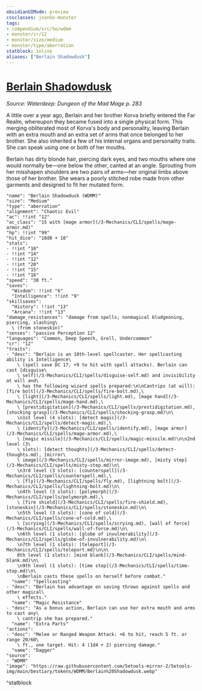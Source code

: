 ```yaml
---
obsidianUIMode: preview
cssclasses: json5e-monster
tags:
- compendium/src/5e/wdmm
- monster/cr/12
- monster/size/medium
- monster/type/aberration
statblock: inline
aliases: ["Berlain Shadowdusk"]
---
```

# [Berlain Shadowdusk](3-Mechanics\CLI\bestiary\npc/berlain-shadowdusk-wdmm.md)
*Source: Waterdeep: Dungeon of the Mad Mage p. 283*  

A little over a year ago, Berlain and her brother Korva briefly entered the Far Realm, whereupon they became fused into a single physical form. This merging obliterated most of Korva's body and personality, leaving Berlain with an extra mouth and an extra set of arms that once belonged to her brother. She also inherited a few of his internal organs and personality traits. She can speak using one or both of her mouths.

Berlain has dirty blonde hair, piercing dark eyes, and two mouths where one would normally be—one below the other, canted at an angle. Sprouting from her misshapen shoulders are two pairs of arms—her original limbs above those of her brother. She wears a poorly stitched robe made from other garments and designed to fit her mutated form.

```statblock
"name": "Berlain Shadowdusk (WDMM)"
"size": "Medium"
"type": "aberration"
"alignment": "Chaotic Evil"
"ac": !!int "12"
"ac_class": "15 with [mage armor](/3-Mechanics/CLI/spells/mage-armor.md)"
"hp": !!int "99"
"hit_dice": "18d8 + 18"
"stats":
- !!int "10"
- !!int "14"
- !!int "12"
- !!int "20"
- !!int "15"
- !!int "16"
"speed": "30 ft."
"saves":
  "Wisdom": !!int "6"
  "Intelligence": !!int "9"
"skillsaves":
  "History": !!int "13"
  "Arcana": !!int "13"
"damage_resistances": "damage from spells; nonmagical bludgeoning, piercing, slashing\
  \ (from stoneskin)"
"senses": "passive Perception 12"
"languages": "Common, Deep Speech, Grell, Undercommon"
"cr": "12"
"traits":
- "desc": "Berlain is an 18th-level spellcaster. Her spellcasting ability is Intelligence\
    \ (spell save DC 17, +9 to hit with spell attacks). Berlain can cast [disguise\
    \ self](/3-Mechanics/CLI/spells/disguise-self.md) and invisibility at will and\
    \ has the following wizard spells prepared:\n\nCantrips (at will): [fire bolt](/3-Mechanics/CLI/spells/fire-bolt.md),\
    \ [light](/3-Mechanics/CLI/spells/light.md), [mage hand](/3-Mechanics/CLI/spells/mage-hand.md),\
    \ [prestidigitation](/3-Mechanics/CLI/spells/prestidigitation.md), [shocking grasp](/3-Mechanics/CLI/spells/shocking-grasp.md)\n\
    \n1st level (4 slots): [detect magic](/3-Mechanics/CLI/spells/detect-magic.md),\
    \ [identify](/3-Mechanics/CLI/spells/identify.md), [mage armor](/3-Mechanics/CLI/spells/mage-armor.md),\
    \ [magic missile](/3-Mechanics/CLI/spells/magic-missile.md)\n\n2nd level (3\
    \ slots): [detect thoughts](/3-Mechanics/CLI/spells/detect-thoughts.md), [mirror\
    \ image](/3-Mechanics/CLI/spells/mirror-image.md), [misty step](/3-Mechanics/CLI/spells/misty-step.md)\n\
    \n3rd level (3 slots): [counterspell](/3-Mechanics/CLI/spells/counterspell.md),\
    \ [fly](/3-Mechanics/CLI/spells/fly.md), [lightning bolt](/3-Mechanics/CLI/spells/lightning-bolt.md)\n\
    \n4th level (3 slots): [polymorph](/3-Mechanics/CLI/spells/polymorph.md),\
    \ [fire shield](/3-Mechanics/CLI/spells/fire-shield.md), [stoneskin](/3-Mechanics/CLI/spells/stoneskin.md)\n\
    \n5th level (3 slots): [cone of cold](/3-Mechanics/CLI/spells/cone-of-cold.md),\
    \ [scrying](/3-Mechanics/CLI/spells/scrying.md), [wall of force](/3-Mechanics/CLI/spells/wall-of-force.md)\n\
    \n6th level (1 slots): [globe of invulnerability](/3-Mechanics/CLI/spells/globe-of-invulnerability.md)\n\
    \n7th level (1 slots): [teleport](/3-Mechanics/CLI/spells/teleport.md)\n\n\
    8th level (1 slots): [mind blank](/3-Mechanics/CLI/spells/mind-blank.md)\n\
    \n9th level (1 slots): [time stop](/3-Mechanics/CLI/spells/time-stop.md)\n\
    \nBerlain casts these spells on herself before combat."
  "name": "Spellcasting"
- "desc": "Berlain has advantage on saving throws against spells and other magical\
    \ effects."
  "name": "Magic Resistance"
- "desc": "As a bonus action, Berlain can use her extra mouth and arms to cast any\
    \ cantrip she has prepared."
  "name": "Extra Parts"
"actions":
- "desc": "Melee or Ranged Weapon Attack: +6 to hit, reach 5 ft. or range 20/60\
    \ ft., one target. Hit: 4 (1d4 + 2) piercing damage."
  "name": "Dagger"
"source":
- "WDMM"
"image": "https://raw.githubusercontent.com/5etools-mirror-2/5etools-img/main/bestiary/tokens/WDMM/Berlain%20Shadowdusk.webp"
```
^statblock